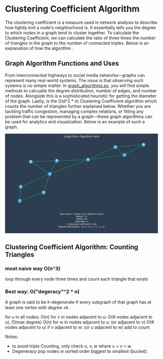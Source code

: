 
# Clustering Coefficient Algorithm
The clustering coefficient is a measure used in network analysis to describe how tightly knit a node's neighborhood is. It essentially tells you the degree to which nodes in a graph tend to cluster together. To calculate the Clustering Coefficient, we can calculate the ratio of three times the number of triangles in the graph to the number of connected triples. Below is an explanation of how the algorithm .

## Graph Algorithm Functions and Uses
From interconnected highways to social media networks—graphs can represent many real-world systems. The issue is that observing such systems is no simple matter. In [graph_algorithms.py](graph_algorithms.py), you will find simple methods to calcualte the degree distribution, number of edges, and number of nodes. Alongside this is a sophisticated heuristic for getting the diameter of the graph. Lastly, is the O(d^2 * n) Clustering Coefficient algorithm which counts the number of triangles further explained below. Whether you are tackling traffic congestion, managing complex relations, or fitting any problem that can be represented by a graph—these graph algorithms can be used for analytics and visualization. Below is an example of such a graph.

![Simple Graph Example](Graph_from_Algorithm_Tests.png)

## Clustering Coefficient Algorithm: Counting Triangles

### most naive way O(n^3)
loop through every node three times and count each triangle that exists

### Best way: O("degeracy"^2 * n)
A graph is said to be 𝑘-degenerate if every subgraph of that graph has at least one vertex with degree ≤k.

for u in all nodes:     O(n)
    for v in nodes adjacent to u:   O(# nodes adjacent to u), O(max degree) O(n)
        for w in nodes adjacent to u: (or adjacent to v) O(# nodes adjacent to u)
            if v adjacent to w: (or u adjacent to w)
                add to count

Notes:
- to avoid triple Counting, only check u, v, w where u < v < w.
- Degeneracy pop nodes in sorted order biggest to smallest (bucket).
